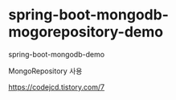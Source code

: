 # spring-boot-mongodb-mogorepository-demo
spring-boot-mongodb-demo

MongoRepository 사용

https://codejcd.tistory.com/7 
